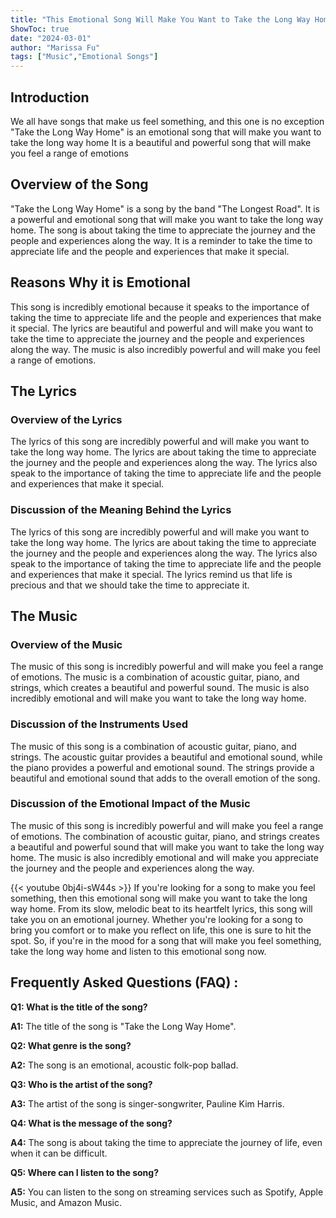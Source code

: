 ```yaml
---
title: "This Emotional Song Will Make You Want to Take the Long Way Home - Listen Now!"
ShowToc: true 
date: "2024-03-01"
author: "Marissa Fu" 
tags: ["Music","Emotional Songs"]
---
```

## Introduction

We all have songs that make us feel something, and this one is no exception "Take the Long Way Home" is an emotional song that will make you want to take the long way home It is a beautiful and powerful song that will make you feel a range of emotions

## Overview of the Song

"Take the Long Way Home" is a song by the band "The Longest Road". It is a powerful and emotional song that will make you want to take the long way home. The song is about taking the time to appreciate the journey and the people and experiences along the way. It is a reminder to take the time to appreciate life and the people and experiences that make it special.

## Reasons Why it is Emotional

This song is incredibly emotional because it speaks to the importance of taking the time to appreciate life and the people and experiences that make it special. The lyrics are beautiful and powerful and will make you want to take the time to appreciate the journey and the people and experiences along the way. The music is also incredibly powerful and will make you feel a range of emotions.

## The Lyrics

### Overview of the Lyrics

The lyrics of this song are incredibly powerful and will make you want to take the long way home. The lyrics are about taking the time to appreciate the journey and the people and experiences along the way. The lyrics also speak to the importance of taking the time to appreciate life and the people and experiences that make it special.

### Discussion of the Meaning Behind the Lyrics

The lyrics of this song are incredibly powerful and will make you want to take the long way home. The lyrics are about taking the time to appreciate the journey and the people and experiences along the way. The lyrics also speak to the importance of taking the time to appreciate life and the people and experiences that make it special. The lyrics remind us that life is precious and that we should take the time to appreciate it.

## The Music

### Overview of the Music

The music of this song is incredibly powerful and will make you feel a range of emotions. The music is a combination of acoustic guitar, piano, and strings, which creates a beautiful and powerful sound. The music is also incredibly emotional and will make you want to take the long way home.

### Discussion of the Instruments Used

The music of this song is a combination of acoustic guitar, piano, and strings. The acoustic guitar provides a beautiful and emotional sound, while the piano provides a powerful and emotional sound. The strings provide a beautiful and emotional sound that adds to the overall emotion of the song.

### Discussion of the Emotional Impact of the Music

The music of this song is incredibly powerful and will make you feel a range of emotions. The combination of acoustic guitar, piano, and strings creates a beautiful and powerful sound that will make you want to take the long way home. The music is also incredibly emotional and will make you appreciate the journey and the people and experiences along the way.

{{< youtube 0bj4i-sW44s >}} 
If you're looking for a song to make you feel something, then this emotional song will make you want to take the long way home. From its slow, melodic beat to its heartfelt lyrics, this song will take you on an emotional journey. Whether you're looking for a song to bring you comfort or to make you reflect on life, this one is sure to hit the spot. So, if you're in the mood for a song that will make you feel something, take the long way home and listen to this emotional song now.

## Frequently Asked Questions (FAQ) :
**Q1: What is the title of the song?**

**A1:** The title of the song is "Take the Long Way Home".

**Q2: What genre is the song?**

**A2:** The song is an emotional, acoustic folk-pop ballad.

**Q3: Who is the artist of the song?**

**A3:** The artist of the song is singer-songwriter, Pauline Kim Harris.

**Q4: What is the message of the song?**

**A4:** The song is about taking the time to appreciate the journey of life, even when it can be difficult.

**Q5: Where can I listen to the song?**

**A5:** You can listen to the song on streaming services such as Spotify, Apple Music, and Amazon Music.




